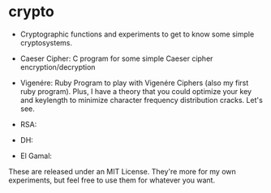crypto
======

- Cryptographic functions and experiments to get to know some simple cryptosystems.

- Caeser Cipher: C program for some simple Caeser cipher encryption/decryption

- Vigenére: Ruby Program to play with Vigenére Ciphers (also my first ruby program). Plus, I have a theory that you could optimize your key and keylength to minimize character frequency distribution cracks. Let's see.

- RSA:

- DH: 

- El Gamal:



These are released under an MIT License. They're more for my own experiments, but feel free to use them for whatever you want.
